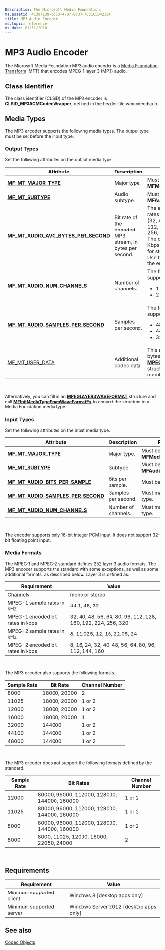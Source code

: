 ```yaml
---
Description: The Microsoft Media Foundation.
ms.assetid: 4C397139-6553-4707-B737-7C31C5D423BA
title: MP3 Audio Encoder
ms.topic: reference
ms.date: 05/31/2018
---
```


# MP3 Audio Encoder

The Microsoft Media Foundation MP3 audio encoder is a [Media Foundation Transform](media-foundation-transforms.md) (MFT) that encodes MPEG-1 layer 3 (MP3) audio.

## Class Identifier

The class identifier (CLSID) of the MP3 encoder is **CLSID\_MP3ACMCodecWrapper**, defined in the header file wmcodecdsp.h.

## Media Types

The MP3 encoder supports the following media types. The output type must be set before the input type.

### Output Types

Set the following attributes on the output media type.



<table>
<colgroup>
<col style="width: 33%" />
<col style="width: 33%" />
<col style="width: 33%" />
</colgroup>
<thead>
<tr class="header">
<th>Attribute</th>
<th>Description</th>
<th>Remarks</th>
</tr>
</thead>
<tbody>
<tr class="odd">
<td><a href="mf-mt-major-type-attribute.md"><strong>MF_MT_MAJOR_TYPE</strong></a></td>
<td>Major type.</td>
<td>Must be <strong>MFMediaType_Audio</strong>.</td>
</tr>
<tr class="even">
<td><a href="mf-mt-subtype-attribute.md"><strong>MF_MT_SUBTYPE</strong></a></td>
<td>Audio subtype.</td>
<td>Must be <strong>MFAudioFormat_MP3</strong>.</td>
</tr>
<tr class="odd">
<td><a href="mf-mt-audio-avg-bytes-per-second-attribute.md"><strong>MF_MT_AUDIO_AVG_BYTES_PER_SECOND</strong></a></td>
<td>Bit rate of the encoded MP3 stream, in bytes per second.</td>
<td>The encoder supports all bit rates defined by the standard (32, 40, 48, 56, 64, 80, 96, 112, 128, 160, 192, 224, 256, or 320 Kbps).<br/> The default bit rates are 128 Kbps for mono and 320 Kbps for stereo.<br/> Use this attribute to specify the encoded bit rate.<br/></td>
</tr>
<tr class="even">
<td><a href="mf-mt-audio-num-channels-attribute.md"><strong>MF_MT_AUDIO_NUM_CHANNELS</strong></a></td>
<td>Number of channels.</td>
<td>The following values are supported:
<ul>
<li>1 (mono)</li>
<li>2 (stereo)</li>
</ul></td>
</tr>
<tr class="odd">
<td><a href="mf-mt-audio-samples-per-second-attribute.md"><strong>MF_MT_AUDIO_SAMPLES_PER_SECOND</strong></a></td>
<td>Samples per second.</td>
<td>The following values are supported:
<ul>
<li>48000 (48 KHz)</li>
<li>44100 (44.1 KHz)</li>
<li>32000 (32 KHz)</li>
</ul></td>
</tr>
<tr class="even">
<td><a href="mf-mt-user-data-attribute.md">MF_MT_USER_DATA</a></td>
<td>Additional codec data.</td>
<td>This attribute contains the 12 bytes of the <a href="/windows/desktop/api/mmreg/ns-mmreg-mpeglayer3waveformat"><strong>MPEGLAYER3WAVEFORMAT</strong></a> structure that follow the <strong>wfx</strong> member of that structure.</td>
</tr>
</tbody>
</table>



 

Alternatively, you can fill in an [**MPEGLAYER3WAVEFORMAT**](/windows/win32/api/mmreg/ns-mmreg-mpeglayer3waveformat) structure and call [**MFInitMediaTypeFromWaveFormatEx**](/windows/desktop/api/mfapi/nf-mfapi-mfinitmediatypefromwaveformatex) to convert the structure to a Media Foundation media type.

### Input Types

Set the following attributes on the input media type.



| Attribute                                                                               | Description         | Remarks                         |
|-----------------------------------------------------------------------------------------|---------------------|---------------------------------|
| [**MF\_MT\_MAJOR\_TYPE**](mf-mt-major-type-attribute.md)                               | Major type.         | Must be **MFMediaType\_Audio**. |
| [**MF\_MT\_SUBTYPE**](mf-mt-subtype-attribute.md)                                      | Subtype.            | Must be **MFAudioFormat\_PCM**. |
| [**MF\_MT\_AUDIO\_BITS\_PER\_SAMPLE**](mf-mt-audio-bits-per-sample-attribute.md)       | Bits per sample.    | Must be 16.                     |
| [**MF\_MT\_AUDIO\_SAMPLES\_PER\_SECOND**](mf-mt-audio-samples-per-second-attribute.md) | Samples per second. | Must match the output type.     |
| [**MF\_MT\_AUDIO\_NUM\_CHANNELS**](mf-mt-audio-num-channels-attribute.md)              | Number of channels. | Must match the output type.     |



 

The encoder supports only 16-bit integer PCM input. It does not support 32-bit floating point input.

### Media Formats

The MPEG-1 and MPEG-2 standard defines 252 layer 3 audio formats. The MP3 encoder supports the standard with some exceptions, as well as some additional formats, as described below. Layer 3 is defined as:



| Requirement | Value |
|----------------------------------|---------------------------------------------------------------|
| Channels                         | mono or stereo                                                |
| MPEG-1 sample rates in kHz       | 44.1, 48, 32                                                  |
| MPEG-1 encoded bit rates in kbps | 32, 40, 48, 56, 64, 80, 96, 112, 128, 160, 192, 224, 256, 320 |
| MPEG-2 sample rates in kHz       | 8, 11.025, 12, 16, 22.05, 24                                  |
| MPEG-2 encoded bit rates in kbps | 8, 16, 24, 32, 40, 48, 56, 64, 80, 96, 112, 144, 160          |



 

The MP3 encoder also supports the following formats.



| Sample Rate | Bit Rate     | Channel Number |
|-------------|--------------|----------------|
| 8000        | 18000, 20000 | 2              |
| 11025       | 18000, 20000 | 1 or 2         |
| 12000       | 18000, 20000 | 1 or 2         |
| 16000       | 18000, 20000 | 1              |
| 32000       | 144000       | 1 or 2         |
| 44100       | 144000       | 1 or 2         |
| 48000       | 144000       | 1 or 2         |



 

The MP3 encoder does not support the following formats defined by the standard.



| Sample Rate | Bit Rates                                    | Channel Number |
|-------------|----------------------------------------------|----------------|
| 12000       | 80000, 96000, 112000, 128000, 144000, 160000 | 1 or 2         |
| 11025       | 80000, 96000, 112000, 128000, 144000, 160000 | 1 or 2         |
| 8000        | 80000, 96000, 112000, 128000, 144000, 160000 | 1 or 2         |
| 8000        | 8000, 11025, 12000, 16000, 22050, 24000      | 2              |



 

## Requirements



| Requirement | Value |
|-------------------------------------|------------------------------------------------------|
| Minimum supported client<br/> | Windows 8 \[desktop apps only\]<br/>           |
| Minimum supported server<br/> | Windows Server 2012 \[desktop apps only\]<br/> |



## See also

<dl> <dt>

[Codec Objects](codecobjects.md)
</dt> </dl>

 

 
